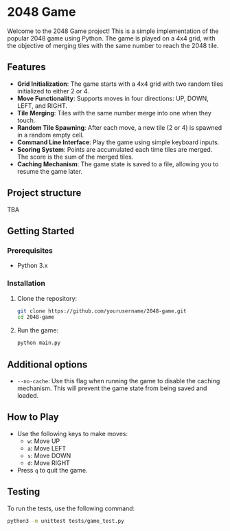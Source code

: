 # 2048 Game

Welcome to the 2048 Game project! This is a simple implementation of the popular 2048 game using Python. The game is played on a 4x4 grid, with the objective of merging tiles with the same number to reach the 2048 tile.

## Features

- **Grid Initialization**: The game starts with a 4x4 grid with two random tiles initialized to either 2 or 4.
- **Move Functionality**: Supports moves in four directions: UP, DOWN, LEFT, and RIGHT.
- **Tile Merging**: Tiles with the same number merge into one when they touch.
- **Random Tile Spawning**: After each move, a new tile (2 or 4) is spawned in a random empty cell.
- **Command Line Interface**: Play the game using simple keyboard inputs.
- **Scoring System**: Points are accumulated each time tiles are merged. The score is the sum of the merged tiles.
- **Caching Mechanism**: The game state is saved to a file, allowing you to resume the game later.

## Project structure
TBA

## Getting Started

### Prerequisites

- Python 3.x

### Installation

1. Clone the repository:
   ```bash
   git clone https://github.com/yourusername/2048-game.git
   cd 2048-game
   ```

2. Run the game:
   ```bash
   python main.py
   ```

## Additional options
- `--no-cache`: Use this flag when running the game to disable the caching mechanism. This will prevent the game state from being saved and loaded.

## How to Play

- Use the following keys to make moves:
  - `w`: Move UP
  - `a`: Move LEFT
  - `s`: Move DOWN
  - `d`: Move RIGHT
- Press `q` to quit the game.

## Testing

To run the tests, use the following command:

```bash
python3 -m unittest tests/game_test.py
```
